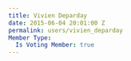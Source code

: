 ```yaml
---
title: Vivien Deparday
date: 2015-06-04 20:01:00 Z
permalink: users/vivien_deparday
Member Type:
  Is Voting Member: true
---
```


